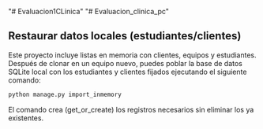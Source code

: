 "# Evaluacion1CLinica"
"# Evaluacion_clinica_pc"

## Restaurar datos locales (estudiantes/clientes)

Este proyecto incluye listas en memoria con clientes, equipos y estudiantes.
Después de clonar en un equipo nuevo, puedes poblar la base de datos SQLite local
con los estudiantes y clientes fijados ejecutando el siguiente comando:

```bash
python manage.py import_inmemory
```

El comando crea (get_or_create) los registros necesarios sin eliminar los ya existentes.

